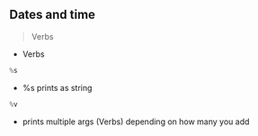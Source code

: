 ## Dates and time

> Verbs  

  * Verbs
  ```go
  %s
  ```
  * %s prints as string
  ```go
  %v
  ```
  * prints multiple args (Verbs) depending on how many you add
